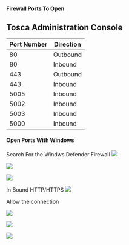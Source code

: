 #### Firewall Ports To Open

## Tosca Administration Console

| Port Number | Direction |
|---|---|
| 80 | Outbound |
| 80 | Inbound |
| 443 | Outbound |
| 443 | Inbound|
| 5005 | Inbound |
| 5002 | Inbound |
| 5003 | Inbound |
| 5000 | Inbound |

#### Open Ports With Windows

Search For the Windws Defender Firewall
![](Pasted%20image%2020230216092021.png)

![](Pasted%20image%2020230216091939.png)

![](Pasted%20image%2020230216092045.png)

In Bound HTTP/HTTPS
![](Pasted%20image%2020230216092115.png)

Allow the connection

![](Pasted%20image%2020230216092135.png)

![](Pasted%20image%2020230216092148.png)

![](Pasted%20image%2020230216092210.png)

